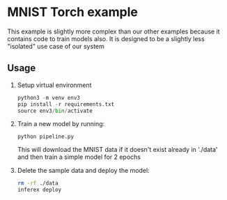 # MNIST Torch example

This example is slightly more complex than our other examples because it contains code to train models also. It is designed to be a slightly less "isolated" use case of our system

## Usage

1) Setup virtual environment

    ```python
    python3 -m venv env3
    pip install -r requirements.txt
    source env3/bin/activate
    ```

2) Train a new model by running:

   `python pipeline.py`

    This will download the MNIST data if it doesn't exist already in './data' and then train a simple model for 2 epochs

3) Delete the sample data and deploy the model:

    ```bash
    rm -rf ./data
    inferex deploy
    ```

